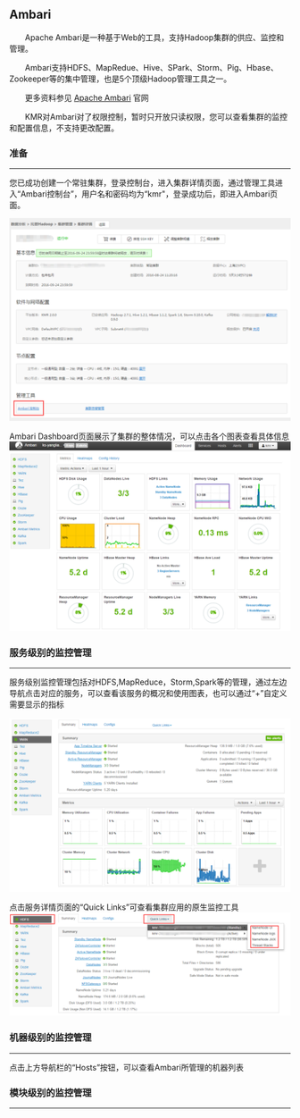 ## Ambari

　　Apache Ambari是一种基于Web的工具，支持Hadoop集群的供应、监控和管理。

　　Ambari支持HDFS、MapRedue、Hive、SPark、Storm、Pig、Hbase、Zookeeper等的集中管理，也是5个顶级Hadoop管理工具之一。

　　更多资料参见 [Apache Ambari](http://ambari.apache.org/) 官网

　　KMR对Ambari对了权限控制，暂时只开放只读权限，您可以查看集群的监控和配置信息，不支持更改配置。


### 准备
---

您已成功创建一个常驻集群，登录控制台，进入集群详情页面，通过管理工具进入“Ambari控制台”，用户名和密码均为“kmr"，登录成功后，即进入Ambari页面。

![](AmbariEntrance.png)


Ambari Dashboard页面展示了集群的整体情况，可以点击各个图表查看具体信息
![](AmbariDashboard.png)


### 服务级别的监控管理
---

服务级别监控管理包括对HDFS,MapReduce，Storm,Spark等的管理，通过左边导航点击对应的服务，可以查看该服务的概况和使用图表，也可以通过“+”自定义需要显示的指标


![](AmbariService.png)


点击服务详情页面的“Quick Links”可查看集群应用的原生监控工具
![](AmbariPrimaryManage.png)

### 机器级别的监控管理
---

点击上方导航栏的“Hosts”按钮，可以查看Ambari所管理的机器列表

### 模块级别的监控管理
---



